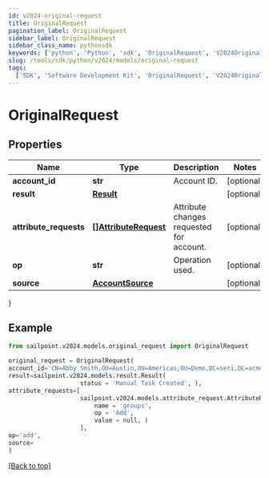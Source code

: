 ```yaml
---
id: v2024-original-request
title: OriginalRequest
pagination_label: OriginalRequest
sidebar_label: OriginalRequest
sidebar_class_name: pythonsdk
keywords: ['python', 'Python', 'sdk', 'OriginalRequest', 'V2024OriginalRequest']
slug: /tools/sdk/python/v2024/models/original-request
tags:
  ['SDK', 'Software Development Kit', 'OriginalRequest', 'V2024OriginalRequest']
---
```


# OriginalRequest

## Properties

| Name | Type | Description | Notes |
| --- | --- | --- | --- |
| **account_id** | **str** | Account ID. | [optional] |
| **result** | [**Result**](result) |  | [optional] |
| **attribute_requests** | [**[]AttributeRequest**](attribute-request) | Attribute changes requested for account. | [optional] |
| **op** | **str** | Operation used. | [optional] |
| **source** | [**AccountSource**](account-source) |  | [optional] |

}

## Example

```python
from sailpoint.v2024.models.original_request import OriginalRequest

original_request = OriginalRequest(
account_id='CN=Abby Smith,OU=Austin,OU=Americas,OU=Demo,DC=seri,DC=acme,DC=com',
result=sailpoint.v2024.models.result.Result(
                    status = 'Manual Task Created', ),
attribute_requests=[
                    sailpoint.v2024.models.attribute_request.AttributeRequest(
                        name = 'groups',
                        op = 'Add',
                        value = null, )
                    ],
op='add',
source=
)

```

[[Back to top]](#)
